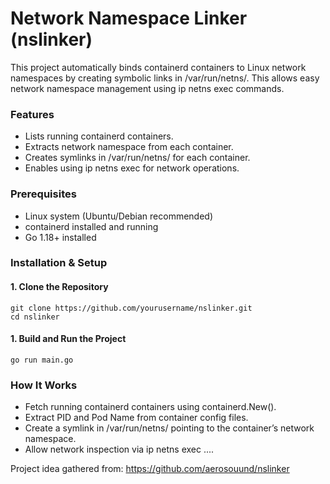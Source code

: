 # Network Namespace Linker (nslinker)
This project automatically binds containerd containers to Linux network namespaces by creating symbolic links in /var/run/netns/. This allows easy network namespace management using ip netns exec commands.

### Features
- Lists running containerd containers.
- Extracts network namespace from each container.
- Creates symlinks in /var/run/netns/ for each container.
- Enables using ip netns exec <pod-name> for network operations.

### Prerequisites
- Linux system (Ubuntu/Debian recommended)
- containerd installed and running
- Go 1.18+ installed

### Installation & Setup
#### 1. Clone the Repository
    git clone https://github.com/yourusername/nslinker.git
    cd nslinker
    
#### 1. Build and Run the Project
    go run main.go

### How It Works
- Fetch running containerd containers using containerd.New().
- Extract PID and Pod Name from container config files.
- Create a symlink in /var/run/netns/<pod-name> pointing to the container’s network namespace.
- Allow network inspection via ip netns exec <pod-name> ....

Project idea gathered from: https://github.com/aerosouund/nslinker
